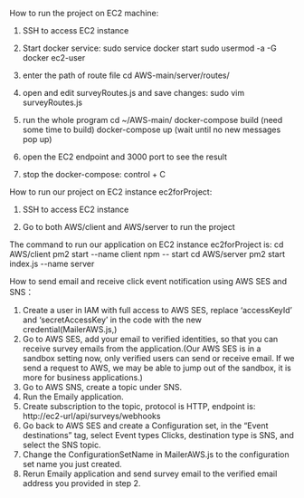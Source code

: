 How to run the project on EC2 machine:
1. SSH to access EC2 instance
2. Start docker service:
sudo service docker start
sudo usermod -a -G docker ec2-user

3. enter the path of route file
cd AWS-main/server/routes/

4. open and edit surveyRoutes.js and save changes:
sudo vim surveyRoutes.js

5. run the whole program
cd ~/AWS-main/
docker-compose build (need some time to build)
docker-compose up (wait until no new messages pop up)

6. open the EC2 endpoint and 3000 port to see the result

7. stop the docker-compose:
control + C


How to run our project on EC2 instance ec2forProject:

1. SSH to access EC2 instance

2. Go to both AWS/client and AWS/server to run the project

The command to run our application on EC2 instance ec2forProject is:
cd AWS/client
pm2 start --name client npm -- start
cd AWS/server
pm2 start index.js --name server


How to send email and receive click event notification using AWS SES and SNS：

1. Create a user in IAM with full access to AWS SES, replace ‘accessKeyId’ and ‘secretAccessKey’ in the code with the new credential(MailerAWS.js,)
2. Go to AWS SES, add your email to verified identities, so that you can receive survey emails from the application.(Our AWS SES is in a sandbox setting now, only verified users can send or receive email. If we send a request to AWS, we may be able to jump out of the sandbox, it is more for business applications.) 
3. Go to AWS SNS, create a topic under SNS.
4. Run the Emaily application.
5. Create subscription to the topic, protocol is HTTP, endpoint is:
http://ec2-url/api/surveys/webhooks 
6. Go back to AWS SES and create a Configuration set, in the “Event destinations” tag, select Event types Clicks, destination type is SNS, and select the SNS topic. 
7. Change the ConfigurationSetName in MailerAWS.js to the configuration set name you just created.
8. Rerun Emaily application and send survey email to the verified email address you provided in step 2.



